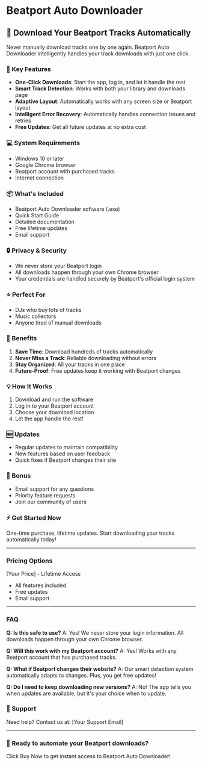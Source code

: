 # Beatport Auto Downloader

## 🎵 Download Your Beatport Tracks Automatically

Never manually download tracks one by one again. Beatport Auto Downloader intelligently handles your track downloads with just one click.

### 🚀 Key Features

- **One-Click Downloads**: Start the app, log in, and let it handle the rest
- **Smart Track Detection**: Works with both your library and downloads page
- **Adaptive Layout**: Automatically works with any screen size or Beatport layout
- **Intelligent Error Recovery**: Automatically handles connection issues and retries
- **Free Updates**: Get all future updates at no extra cost

### 💻 System Requirements

- Windows 10 or later
- Google Chrome browser
- Beatport account with purchased tracks
- Internet connection

### 📦 What's Included

- Beatport Auto Downloader software (.exe)
- Quick Start Guide
- Detailed documentation
- Free lifetime updates
- Email support

### 🔒 Privacy & Security

- We never store your Beatport login
- All downloads happen through your own Chrome browser
- Your credentials are handled securely by Beatport's official login system

### ⭐ Perfect For

- DJs who buy lots of tracks
- Music collectors
- Anyone tired of manual downloads

### 🎯 Benefits

1. **Save Time**: Download hundreds of tracks automatically
2. **Never Miss a Track**: Reliable downloading without errors
3. **Stay Organized**: All your tracks in one place
4. **Future-Proof**: Free updates keep it working with Beatport changes

### 💡 How It Works

1. Download and run the software
2. Log in to your Beatport account
3. Choose your download location
4. Let the app handle the rest!

### 🆕 Updates

- Regular updates to maintain compatibility
- New features based on user feedback
- Quick fixes if Beatport changes their site

### 🎁 Bonus

- Email support for any questions
- Priority feature requests
- Join our community of users

### ⚡ Get Started Now

One-time purchase, lifetime updates. Start downloading your tracks automatically today!

---

### Pricing Options

[Your Price] - Lifetime Access
- All features included
- Free updates
- Email support

---

### FAQ

**Q: Is this safe to use?**
A: Yes! We never store your login information. All downloads happen through your own Chrome browser.

**Q: Will this work with my Beatport account?**
A: Yes! Works with any Beatport account that has purchased tracks.

**Q: What if Beatport changes their website?**
A: Our smart detection system automatically adapts to changes. Plus, you get free updates!

**Q: Do I need to keep downloading new versions?**
A: No! The app tells you when updates are available, but it's your choice when to update.

### 📧 Support

Need help? Contact us at: [Your Support Email]

---

### 🎉 Ready to automate your Beatport downloads?

Click Buy Now to get instant access to Beatport Auto Downloader!
